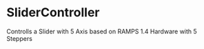 SliderController
================

Controlls a Slider with 5 Axis based on RAMPS 1.4 Hardware with 5 Steppers
